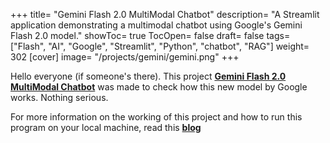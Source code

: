 +++
title= "Gemini Flash 2.0 MultiModal Chatbot"
description= "A Streamlit application demonstrating a multimodal chatbot using Google's Gemini Flash 2.0 model."
showToc= true
TocOpen= false
draft= false
tags= ["Flash", "AI", "Google", "Streamlit", "Python", "chatbot", "RAG"]
weight= 302
[cover]
image= "/projects/gemini/gemini.png"
+++

Hello everyone (if someone's there). This project **[Gemini Flash 2.0 MultiModal Chatbot](https://github.com/piktx/flash-mutimodal-chatbot)** was made to check how this new model by Google works. Nothing serious. 

For more information on the working of this project and how to run this program on your local machine, read this **[blog](https://pktx.xyz/posts/gemini-flash-chatbot)**